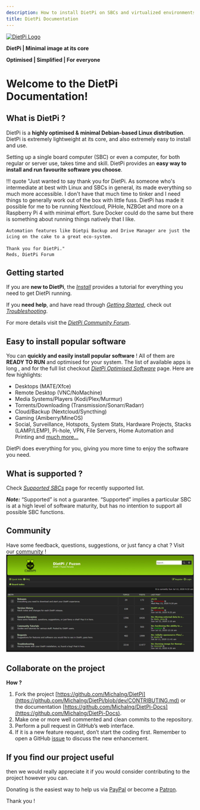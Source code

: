 ```yaml
---
description: How to install DietPi on SBCs and virtualized environments. Install & configure optimised software and much more.  
title: DietPi Documentation
---
```


[![DietPi Logo](https://dietpi.com/images/dietpi-logo_180x180.png)](https://dietpi.com/)

**DietPi | Minimal image at its core**

**Optimised | Simplified | For everyone**

# Welcome to the DietPi Documentation!

## What is DietPi ?

DietPi is a **highly optimised & minimal Debian-based Linux distribution**. DietPi is extremely lightweight at its core, and also extremely easy to install and use.

Setting up a single board computer (SBC) or even a computer, for both regular or server use, takes time and skill. DietPi provides an **easy way to install and run favourite software you choose**.

<!--
our images start at 400MB in size (3x lighter than 'Raspbian Lite'). With features of low process/memory footprint, DietPi allows you to get the maximum performance from your device. -->

!!! quote
    "Just wanted to say thank you for DietPi. As someone who's intermediate at best with Linux and SBCs in general, its made everything so much more accessible. I don't have that much time to tinker and I need things to generally work out of the box with little fuss. DietPi has made it possible for me to be running Nextcloud, PiHole, NZBGet and more on a Raspberry Pi 4 with minimal effort. Sure Docker could do the same but there is something about running things natively that I like.

    Automation features like Dietpi Backup and Drive Manager are just the icing on the cake to a great eco-system.

    Thank you for DietPi."
    Reds, DietPi Forum

## Getting started

If you are **new to DietPi**, the [_Install_](user-guide_installation) provides a tutorial for everything you need to get DietPi running. 

If you **need help**, and have read through [_Getting Started_](user-guide_overview), check out [_Troubleshooting_](https://dietpi.com/phpbb/viewforum.php?f=11).

For more details visit the [_DietPi Community Forum_](https://dietpi.com/phpbb/viewforum.php?f=5).

## Easy to install popular software

You can **quickly and easily install popular software** ! All of them are **READY TO RUN** and optimised for your system. The list of available apps is long , and for the full list checkout [_DietPi Optimised Software_](dietpi_optimised_software) page. Here are few highlights:

- Desktops (MATE/Xfce)
- Remote Desktop (VNC/NoMachine)
- Media Systems/Players (Kodi/Plex/Murmur)
- Torrents/Downloading (Transmission/Sonarr/Radarr)
- Cloud/Backup (Nextcloud/Syncthing)
- Gaming (Amiberry/MineOS)
- Social, Surveillance, Hotspots, System Stats, Hardware Projects, Stacks (LAMP/LEMP), Pi-hole, VPN, File Servers, Home Automation and Printing
and [much more...](dietpi_optimised_software)

DietPi does everything for you, giving you more time to enjoy the software you need.

## What is supported ?
Check [_Supported SBCs_](hardware-supported_sbc) page for recently supported list.

**_Note:_** “Supported” is not a guarantee. “Supported” implies a particular SBC is at a high level of software maturity, but has no intention to support all possible SBC functions.

## Community
Have some feedback, questions, suggestions, or just fancy a chat ? Visit our [community](https://dietpi.com/phpbb/) !
![DietPi Forum](assets/images/dietpi-forum.jpg)

## Collaborate on the project

**How ?**

1. Fork the project [https://github.com/MichaIng/DietPi](https://github.com/MichaIng/DietPi/blob/dev/CONTRIBUTING.md) or the documentation [https://github.com/MichaIng/DietPi-Docs](https://github.com/MichaIng/DietPi-Docs).
2. Make one or more well commented and clean commits to the repository.
3. Perform a pull request in GitHub’s web interface.
4. If it is a new feature request, don’t start the coding first. Remember to open a GitHub [issue](https://github.com/MichaIng/DietPi/issues) to discuss the new enhancement.

## If you find our project useful
then we would really appreciate it if you would consider contributing to the project however you can.

Donating is the easiest way to help us via [PayPal](https://www.paypal.com/cgi-bin/webscr?cmd=_s-xclick&hosted_button_id=6DVBECXRW3TAA) or become a [Patron](https://www.patreon.com/bePatron?u=12464530).

Thank you !
